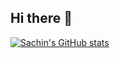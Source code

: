 ## Hi there 👋
[![Sachin's GitHub stats](https://github-readme-stats.vercel.app/api?username=sacsant)](https://github.com/anuraghazra/github-readme-stats)
<!--
**sacsant/sacsant** is a ✨ _special_ ✨ repository because its `README.md` (this file) appears on your GitHub profile.
[![Sachin's GitHub stats](https://github-readme-stats.vercel.app/api?username=sacsant)](https://github.com/anuraghazra/github-readme-stats)
Here are some ideas to get you started:

- 🔭 I’m currently working on ...
- 🌱 I’m currently learning ...
- 👯 I’m looking to collaborate on ...
- 🤔 I’m looking for help with ...
- 💬 Ask me about ...
- 📫 How to reach me: ...
- 😄 Pronouns: ...
- ⚡ Fun fact: ...
-->
